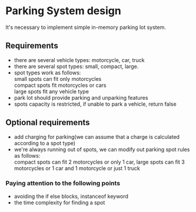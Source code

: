 # Parking System design
It's necessary to implement simple in-memory parking lot system.

## Requirements
- there are several vehicle types: motorcycle, car, truck
- there are several spot types: small, compact, large. 
- spot types work as follows:  
small spots can fit only motorcycles  
compact spots fit motorcycles or cars  
large spots fit any vehicle type
- park lot should provide parking and unparking features
- spots capacity is restricted, if unable to park a vehicle, return false

## Optional requirements
- add charging for parking(we can assume that a charge is calculated according to a spot type)
- we're always running out of spots, we can modify out parking spot rules as follows:  
compact spots can fit 2 motorcycles or only 1 car, large spots can fit 3 motorcycles or 1 car and 1 motorcycle or just 1 truck

### Paying attention to the following points
- avoiding the if else blocks, instanceof keyword
- the time complexity for finding a spot

